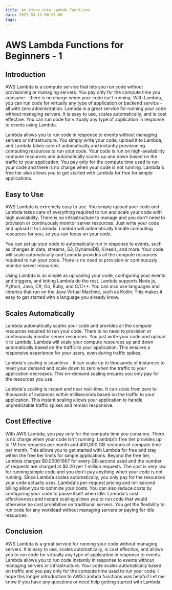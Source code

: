 ```yaml
---
title: An intro into Lambda Functions
date: 2023-03-12 08:01:06
tags:
---
```

# AWS Lambda Functions for Beginners - 1

## Introduction

AWS Lambda is a compute service that lets you run code without provisioning or managing servers. You pay only for the compute time you consume - there is no charge when your code isn't running. With Lambda, you can run code for virtually any type of application or backend service - all with zero administration. Lambda is a great service for running your code without managing servers. It is easy to use, scales automatically, and is cost effective. You can run code for virtually any type of application in response to events using Lambda.

Lambda allows you to run code in response to events without managing servers or infrastructure. You simply write your code, upload it to Lambda, and Lambda takes care of automatically and instantly provisioning computing resources to run your code. Your code is run on high-availability compute resources and automatically scales up and down based on the traffic to your application. You pay only for the compute time used to run your code and there is no charge when your code is not running. Lambda's free tier also allows you to get started with Lambda for free for simple applications.

## Easy to Use

AWS Lambda is extremely easy to use. You simply upload your code and Lambda takes care of everything required to run and scale your code with high availability. There is no infrastructure to manage and you don't need to provision or continuously monitor server resources. Just write your code and upload it to Lambda. Lambda will automatically handle computing resources for you, so you can focus on your code.

You can set up your code to automatically run in response to events, such as changes in data, streams, S3, DynamoDB, Kinesis, and more. Your code will scale automatically and Lambda provides all the compute resources required to run your code. There is no need to provision or continuously monitor server resources.

Using Lambda is as simple as uploading your code, configuring your events and triggers, and letting Lambda do the rest. Lambda supports Node.js, Python, Java, C#, Go, Ruby, and C/C++. You can also use languages and libraries that run on the Java Virtual Machine, such as Kotlin. This makes it easy to get started with a language you already know.

## Scales Automatically

Lambda automatically scales your code and provides all the compute resources required to run your code. There is no need to provision or continuously monitor server resources. You just write your code and upload it to Lambda. Lambda will scale your compute resources up and down automatically based on the traffic to your application. This ensures a responsive experience for your users, even during traffic spikes.

Lambda's scaling is seamless - it can scale up to thousands of instances to meet your demand and scale down to zero when the traffic to your application decreases. This on-demand scaling ensures you only pay for the resources you use.

Lambda's scaling is instant and near real-time. It can scale from zero to thousands of instances within milliseconds based on the traffic to your application. This instant scaling allows your application to handle unpredictable traffic spikes and remain responsive.

## Cost Effective

With AWS Lambda, you pay only for the compute time you consume. There is no charge when your code isn't running. Lambda's free tier provides up to 1M free requests per month and 400,000 GB-seconds of compute time per month. This allows you to get started with Lambda for free and stay within the free tier limits for simple applications. Beyond the free tier, Lambda charges $0.00001667 for every GB-second used and the number of requests are charged at $0.20 per 1 million requests. The cost is very low for running simple code and you don't pay anything when your code is not running. Since Lambda scales automatically, you only pay for the resources your code actually uses. Lambda's per-request pricing and millisecond billing allow you to optimize your costs. You can also reduce costs by configuring your code to pause itself when idle. Lambda's cost effectiveness and instant scaling allows you to run code that would otherwise be cost prohibitive on traditional servers. You get the flexibility to run code for any workload without managing servers or paying for idle resources.

## Conclusion

AWS Lambda is a great service for running your code without managing servers. It is easy to use, scales automatically, is cost effective, and allows you to run code for virtually any type of application in response to events. Lambda allows you to run code instantly in response to events without managing servers or infrastructure. Your code scales automatically based on traffic and you pay only for the compute time used to run your code. I hope this longer introduction to AWS Lambda functions was helpful! Let me know if you have any questions or need help getting started with Lambda.